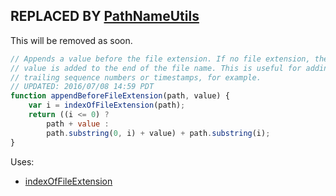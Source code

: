 ## REPLACED BY [PathNameUtils](..%2FPathNameUtils.md)
This will be removed as soon.

```js
// Appends a value before the file extension. If no file extension, the
// value is added to the end of the file name. This is useful for adding
// trailing sequence numbers or timestamps, for example.
// UPDATED: 2016/07/08 14:59 PDT
function appendBeforeFileExtension(path, value) {
	var i = indexOfFileExtension(path);
	return ((i <= 0) ?
		path + value :
		path.substring(0, i) + value) + path.substring(i);
}
```

Uses:
* [indexOfFileExtension](indexOfFileExtension.md)